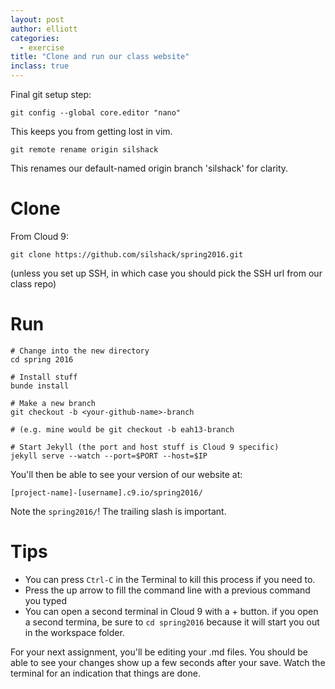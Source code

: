 ```yaml
---
layout: post
author: elliott
categories:
  - exercise
title: "Clone and run our class website"
inclass: true
---
```



Final git setup step:

```
git config --global core.editor "nano"
```

This keeps you from getting lost in vim.

```
git remote rename origin silshack
```

This renames our default-named origin branch 'silshack' for clarity.

# Clone

From Cloud 9:

```
git clone https://github.com/silshack/spring2016.git
```

(unless you set up SSH, in which case you should pick the SSH url from our class repo)

# Run

```
# Change into the new directory
cd spring 2016

# Install stuff
bunde install

# Make a new branch
git checkout -b <your-github-name>-branch 

# (e.g. mine would be git checkout -b eah13-branch 

# Start Jekyll (the port and host stuff is Cloud 9 specific)
jekyll serve --watch --port=$PORT --host=$IP
```

You'll then be able to see your version of our website at:

`[project-name]-[username].c9.io/spring2016/`

Note the `spring2016/`! The trailing slash is important.

# Tips 

* You can press `Ctrl-C` in the Terminal to kill this process if you need to.  
* Press the up arrow to fill the command line with a previous command you typed
* You can open a second terminal in Cloud 9 with a + button. if you open a second termina, be sure to `cd spring2016` because it will start you out in the workspace folder.

For your next assignment, you'll be editing your .md files.  You should be able to see your changes show up a few seconds after your save.  Watch the terminal for an indication that things are done.